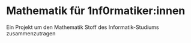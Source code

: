 # Mathematik für 1nf0rmatiker:innen
Ein Projekt um den Mathematik Stoff des Informatik-Studiums zusammenzutragen
